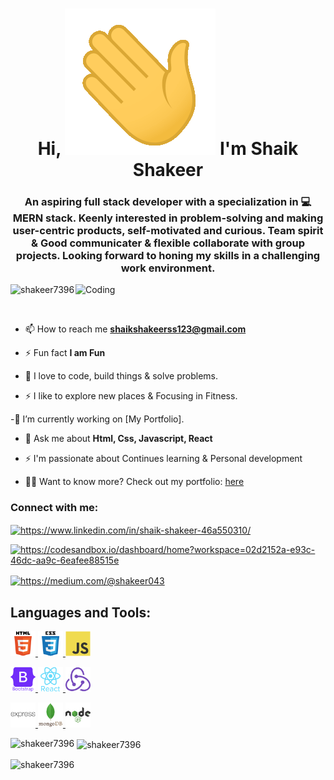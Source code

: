 <h1 align="center">Hi, <img src="https://raw.githubusercontent.com/srikanta30/srikanta30/main/assets/wave.gif" > I'm Shaik Shakeer</h1>
<h3 align="center">An aspiring full stack developer with a specialization in 💻 MERN stack. Keenly interested in problem-solving and making user-centric products, self-motivated and curious. Team spirit &  Good communicater & flexible collaborate with group projects. Looking forward to honing my skills in a challenging work environment.</h3>
<img align="right" alt="Coding" width="400" src="https://cdn.dribbble.com/users/1162077/screenshots/3848914/programmer.gif">
<p align="left"> <img src="https://komarev.com/ghpvc/?username=shakeer7396&label=Profile%20views&color=0e75b6&style=flat" alt="shakeer7396" /> </p>

<p align="left"> <a href="https://twitter.com/" target="blank"><img src="https://img.shields.io/twitter/follow/?logo=twitter&style=for-the-badge" alt="" /></a> </p>


- 📫 How to reach me **shaikshakeerss123@gmail.com**

- ⚡ Fun fact **I am Fun**

- 🌱 I love to code, build things & solve problems.
 
- ⚡ I like to explore new places & Focusing in Fitness.

 -🔭 I’m currently working on [My Portfolio].

- 💬 Ask me about **Html, Css, Javascript, React**
  
- ⚡ I'm passionate about Continues learning & Personal development

- 👨‍💻 Want to know more? Check out my portfolio:  [here](https://shaik-shakeer-portfolio.vercel.app/)

<h3 align="left">Connect with me:</h3>
<p align="left">
<a href="https://www.linkedin.com/in/shaik-shakeer-46a550310/" target="blank"><img align="center" src="https://raw.githubusercontent.com/rahuldkjain/github-profile-readme-generator/master/src/images/icons/Social/linked-in-alt.svg" alt="https://www.linkedin.com/in/shaik-shakeer-46a550310/" height="30" width="40" /></a>
 
 
<a href="https://codesandbox.com/https://codesandbox.io/dashboard/home?workspace=02d2152a-e93c-46dc-aa9c-6eafee88515e" target="blank"><img align="center" src="https://raw.githubusercontent.com/rahuldkjain/github-profile-readme-generator/master/src/images/icons/Social/codesandbox.svg" alt="https://codesandbox.io/dashboard/home?workspace=02d2152a-e93c-46dc-aa9c-6eafee88515e" height="30" width="40" /></a>
 
 
<a href="https://medium.com/@shakeer043" target="blank"><img align="center" src="https://raw.githubusercontent.com/rahuldkjain/github-profile-readme-generator/master/src/images/icons/Social/medium.svg" alt="https://medium.com/@shakeer043" height="30" width="40" /></a>
</p>


<h2 align="left">Languages and Tools:</h2>

 <a href="https://www.w3.org/html/" target="_blank" rel="noreferrer"> <img src="https://raw.githubusercontent.com/devicons/devicon/master/icons/html5/html5-original-wordmark.svg" alt="html5" width="40" height="40"/> </a> <a href="https://www.w3schools.com/css/" target="_blank" rel="noreferrer"> <img src="https://raw.githubusercontent.com/devicons/devicon/master/icons/css3/css3-original-wordmark.svg" alt="css3" width="40" height="40"/> </a> <a href="https://developer.mozilla.org/en-US/docs/Web/JavaScript" target="_blank" rel="noreferrer"> <img src="https://raw.githubusercontent.com/devicons/devicon/master/icons/javascript/javascript-original.svg" alt="javascript" width="40" height="40"/> </a> <p align="left"> <a href="https://getbootstrap.com" target="_blank" rel="noreferrer"> <img src="https://raw.githubusercontent.com/devicons/devicon/master/icons/bootstrap/bootstrap-plain-wordmark.svg" alt="bootstrap" width="40" height="40"/> </a> <a href="https://reactjs.org/" target="_blank" rel="noreferrer"> <img src="https://raw.githubusercontent.com/devicons/devicon/master/icons/react/react-original-wordmark.svg" alt="react" width="40" height="40"/> </a> <a href="https://redux.js.org" target="_blank" rel="noreferrer"> <img src="https://raw.githubusercontent.com/devicons/devicon/master/icons/redux/redux-original.svg" alt="redux" width="40" height="40"/> </a> </p><a href="https://expressjs.com" target="_blank" rel="noreferrer"> <img src="https://raw.githubusercontent.com/devicons/devicon/master/icons/express/express-original-wordmark.svg" alt="express" width="40" height="40"/> </a> <a href="https://www.mongodb.com/" target="_blank" rel="noreferrer"> <img src="https://raw.githubusercontent.com/devicons/devicon/master/icons/mongodb/mongodb-original-wordmark.svg" alt="mongodb" width="40" height="40"/> </a> <a href="https://nodejs.org" target="_blank" rel="noreferrer"> <img src="https://raw.githubusercontent.com/devicons/devicon/master/icons/nodejs/nodejs-original-wordmark.svg" alt="nodejs" width="40" height="40"/> </a>
 



<p><img align="left" src="https://github-readme-stats.vercel.app/api/top-langs?username=shakeer7396&show_icons=true&locale=en&layout=compact" alt="shakeer7396" /></p>

<p>&nbsp;<img align="center" src="https://github-readme-stats.vercel.app/api?username=shakeer7396&show_icons=true&locale=en" alt="shakeer7396" /></p>

<p><img align="center" src="https://github-readme-streak-stats.herokuapp.com/?user=shakeer7396&" alt="shakeer7396" /></p>
